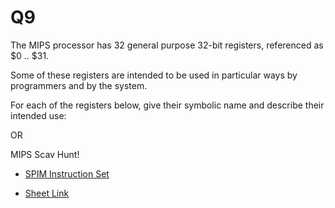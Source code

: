 Q9
==========================================

The MIPS processor has 32 general purpose 32-bit registers,
referenced as $0 .. $31.

Some of these registers are intended to be used in particular
ways by programmers and by the system.

For each of the registers below,
give their symbolic name and describe their intended use:

OR

MIPS Scav Hunt!

- [SPIM Instruction Set](https://cgi.cse.unsw.edu.au/~cs1521/22T1/resources/mips-guide.html)

- [Sheet Link](https://docs.google.com/spreadsheets/d/1HYjHg2ZYQ63Q47F3-mBBoUf0LqpRgEf8zSlIN2MWvOc/edit#gid=0)